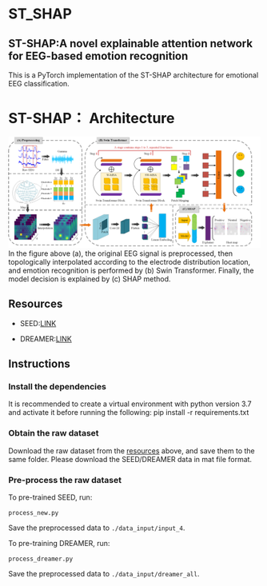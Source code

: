 # ST_SHAP
## ST-SHAP:A novel explainable attention network for EEG-based emotion recognition

This is a PyTorch implementation of the ST-SHAP architecture for emotional EEG classification.
# ST-SHAP： Architecture
![](https://github.com/llljinjinjin/ST_SHAP_code/blob/main/ST_SHAP.png)
In the figure above (a), the original EEG signal is preprocessed, then topologically interpolated according to the electrode distribution location, and emotion recognition is performed by (b) Swin Transformer. Finally, the model decision is explained by (c) SHAP method.

## Resources
* SEED:[LINK](https://bcmi.sjtu.edu.cn/~seed/index.html)
- DREAMER:[LINK](https://ieeexplore.ieee.org/abstract/document/7887697)

## Instructions
### Install the dependencies
It is recommended to create a virtual environment with python version 3.7 and activate it before running the following:
  pip install -r requirements.txt
### Obtain the raw dataset
Download the raw dataset from the [resources](##Resources) above, and save them to the same folder.  Please download the SEED/DREAMER data in mat file format.
### Pre-process the raw dataset
To pre-trained SEED, run:
```
process_new.py
```
Save the preprocessed data to `./data_input/input_4`.  

To pre-training DREAMER, run:
```
process_dreamer.py
```
Save the preprocessed data to `./data_input/dreamer_all`.
